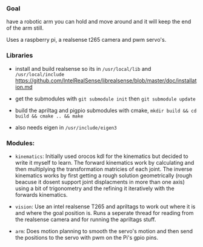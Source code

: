 ### Goal
have a robotic arm you can hold and move around and it will keep the end of the arm still.

Uses a raspberry pi, a realsense t265 camera and pwm servo's.

### Libraries
- install and build realsense so its in `/usr/local/lib` and `/usr/local/include` 
https://github.com/IntelRealSense/librealsense/blob/master/doc/installation.md

- get the submodules with `git submodule init` then `git submodule update`

- build the apriltag and pigpio submodules with cmake, `mkdir build && cd build && cmake .. && make`

- also needs eigen in `/usr/include/eigen3`

### Modules:
- `kinematics`:
    Initially used orocos kdl for the kinematics but decided to write it myself to learn.
    The forward kinematics work by calculating and then multiplying the transformation matricies of each joint. The inverse kinematics works by first getting a rough solution geometrically (rough beacuse it dosent support joint displacments in more than one axis) using a bit of trigonometry and the refining it iteratively with the forwards kinematics. 


- `vision`:
    Use an intel realsense T265 and apriltags to work out where it is and where the goal position is. Runs a seperate thread for reading from the realsense camera and for running the apriltags stuff.


- `arm`:
    Does motion planning to smooth the servo's motion and then send the positions to the servo with pwm on the Pi's gpio pins. 

